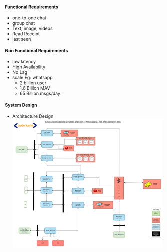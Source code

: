 
#### Functional Requirements
* one-to-one chat
* group chat
* Text, image, videos
* Read Receipt
* last seen

#### Non Functional Requirements
* low latency
* High Availability
* No Lag
* scale Eg: whatsapp
  * 2 billion user
  * 1.6 Billion MAV
  * 65 Billion msgs/day

#### System Design

* Architecture Design
![Architecture Design](Chat_System_design.png)
